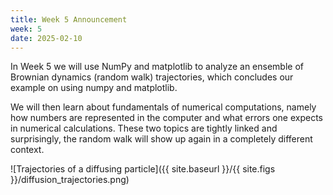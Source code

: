 ```yaml
---
title: Week 5 Announcement
week: 5
date: 2025-02-10
---
```


In Week 5 we will use NumPy and matplotlib to analyze an ensemble of
Brownian dynamics (random walk) trajectories, which concludes our
example on using numpy and matplotlib.

We will then learn about fundamentals of numerical computations,
namely how numbers are represented in the computer and what errors one
expects in numerical calculations. These two topics are tightly
linked and surprisingly, the random walk will show up again in a
completely different context.

![Trajectories of a diffusing particle]({{ site.baseurl }}/{{ site.figs
  }}/diffusion_trajectories.png) 


